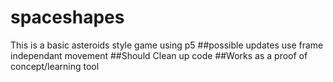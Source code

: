 # spaceshapes

This is a basic asteroids style game using p5
##possible updates use frame independant movement
##Should Clean up code
##Works as a proof of concept/learning tool 
